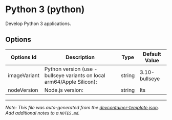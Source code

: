 
# Python 3 (python)

Develop Python 3 applications.

## Options

| Options Id | Description | Type | Default Value |
|-----|-----|-----|-----|
| imageVariant | Python version (use -bullseye variants on local arm64/Apple Silicon): | string | 3.10-bullseye |
| nodeVersion | Node.js version: | string | lts |



---

_Note: This file was auto-generated from the [devcontainer-template.json](https://github.com/igecloudsdev/creativehub-containers/blob/main/src/python/devcontainer-template.json).  Add additional notes to a `NOTES.md`._
